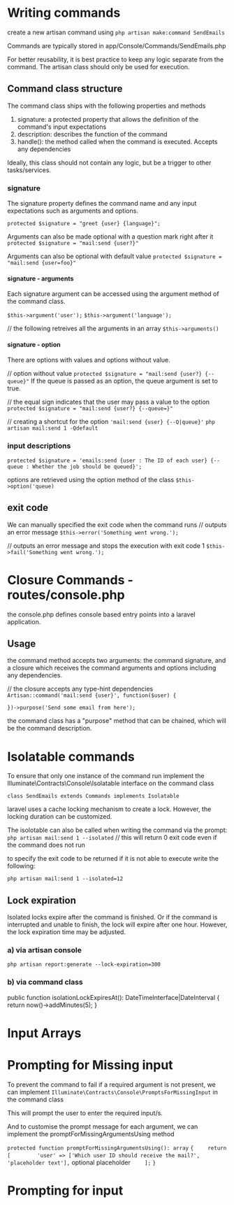 # Writing commands

create a new artisan command using `php artisan make:command SendEmails`

Commands are typically stored in app/Console/Commands/SendEmails.php

For better reusability, it is best practice to keep any logic separate from the command. The artisan class should only be used for execution.

## Command class structure
The command class ships with the following properties and methods

1. signature: a protected property that allows the definition of the command's input expectations
2. description: describes the function of the command
3. handle(): the method called when the command is executed. Accepts any dependencies

Ideally, this class should not contain any logic, but be a trigger to other tasks/services.

### signature
The signature property defines the command name and any input expectations such as arguments and options. 

`protected $signature = "greet {user} {language}";`

Arguments can also be made optional with a question mark right after it
`protected $signature = "mail:send {user?}"`

Arguments can also be optional with default value
`protected $signature = "mail:send {user=foo}"`

#### signature - arguments

Each signature argument can be accessed using the argument method of the command class.

`$this->argument('user');`
`$this->argument('language');`

// the following retreives all the arguments in an array
`$this->arguments()`

#### signature - option
There are options with values and options without value.

// option without value
`protected $signature = "mail:send {user?} {--queue}"`
If the queue is passed as an option, the queue argument is set to true.

// the equal sign indicates that the user may pass a value to the option
`protected $signature = "mail:send {user?} {--queue=}"`

// creating a shortcut for the option
`'mail:send {user} {--Q|queue}'`
`php artisan mail:send 1 -Qdefault`

### input descriptions
`protected $signature = 'emails:send {user : The ID of each user} {--queue : Whether the job should be queued}';`

options are retrieved using the option method of the class
`$this->option('queue)`

## exit code
We can manually specified the exit code when the command runs
// outputs an error message
`$this->error('Something went wrong.');`

// outputs an error message and stops the execution with exit code 1
`$this->fail('Something went wrong.');`


# Closure Commands - routes/console.php

the console.php defines console based entry points into a laravel application.

## Usage

the command method accepts two arguments: the command signature, and a closure which receives the command arguments and options including any dependencies.

// the closure accepts any type-hint dependencies
`Artisan::command('mail:send {user}', function($user) {`

`})->purpose('Send some email from here');`

the command class has a "purpose" method that can be chained, which will be the command description.


# Isolatable commands

To ensure that only one instance of the command run implement the Illuminate\Contracts\Console\Isolatable interface on the command class

`class SendEmails extends Commands implements Isolatable`

laravel uses a cache locking mechanism to create a lock. However, the locking duration can be customized.

The isolotable can also be called when writing the command via the prompt:
`php artisan mail:send 1 --isolated` // this will return 0 exit code even if the command does not run

to specify the exit code to be returned if it is not able to execute write the following:

`php artisan mail:send 1 --isolated=12`

## Lock expiration
Isolated locks expire after the command is finished. Or if the command is interrupted and unable to finish, the lock will expire after one hour. However, the lock expiration time may be adjusted.

### a) via artisan console

`php artisan report:generate --lock-expiration=300`

### b) via command class
public function isolationLockExpiresAt(): DateTimeInterface|DateInterval
{
    return now()->addMinutes(5);
}

# Input Arrays

# Prompting for Missing input
To prevent the command to fail if a required argument is not present, we can implement
`Illuminate\Contracts\Console\PromptsForMissingInput` in the command class

This will prompt the user to enter the required input/s.

And to customise the prompt message for each argument, we can implement the promptForMissingArgumentsUsing method

`protected function promptForMissingArgumentsUsing(): array`
`{`
`    return [`
`        'user' => ['Which user ID should receive the mail?', 'placeholder text'],` optional placeholder
`    ];`
`}`

# Prompting for input